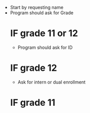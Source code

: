 * Start by requesting name
* Program should ask for Grade
  # IF grade 11 or 12
  * Program should ask for ID
  # IF grade 12 
  * Ask for intern or dual enrollment
  # IF grade 11
